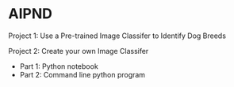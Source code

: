 # AIPND

Project 1: Use a Pre-trained Image Classifer to Identify Dog Breeds

Project 2: Create your own Image Classifer
- Part 1: Python notebook
- Part 2: Command line python program
